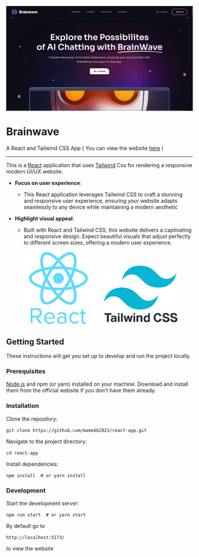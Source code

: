 <div align="center">
    <img width="800" align="center" src="src/front.png" />
</div>

# Brainwave
A React and Tailwind CSS App ( You can view the website [here](https://brainwave-react-app.netlify.app/) )

---

This is a [React](https://react.dev/) application that uses [Tailwind](https://tailwindcss.com/) Css for rendering a responsive modern UI/UX website.
    
- **Focus on user experience**:
    - This React application leverages Tailwind CSS to craft a stunning and responsive user experience, ensuring your website adapts seamlessly to any device while maintaining a modern aesthetic

- **Highlight visual appeal**:
    - Built with React and Tailwind CSS, this website delivers a captivating and responsive design. Expect beautiful visuals that adjust perfectly to different screen sizes, offering a modern user experience.

<div align="center">
    <img width="200" src="src/react.png" />
    &emsp;
    <img width="200" src="src/tailwind.png" />
</div>

## Getting Started

These instructions will get you set up to develop and run the project locally.

### Prerequisites

[Node.js](https://nodejs.org/) and npm (or yarn) installed on your machine. Download and install them from the official website if you don't have them already.

### Installation

Clone the repository:

    git clone https://github.com/mamebb2023/react-app.git

Navigate to the project directory:

    cd react-app

Install dependencies:

    npm install  # or yarn install

### Development

Start the development server:

    npm run start  # or yarn start

By default go to

    http://localhost:5173/

to view the website

